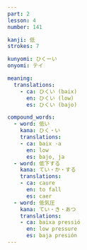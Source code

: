 ```yaml
---
part: 2
lesson: 4
number: 141

kanji: 低
strokes: 7

kunyomi: ひくーい
onyomi: テイ

meaning:
  translations:
    - ca: ひくい (baix)
      en: ひくい (low)
      es: ひくい (bajo)

compound_words:
  - word: 低い
    kana: ひく・い
    translations:
    - ca: baix -a
      en: low
      es: bajo, ja
  - word: 低下する
    kana: てい・か・する
    translations:
    - ca: caure
      en: to fall
      es: caer
  - word: 低気圧
    kana: てい・き・あつ
    translations:
    - ca: baixa pressió
      en: low pressure
      es: baja presión
---
```

